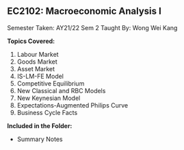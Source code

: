 ## EC2102: Macroeconomic Analysis I

Semester Taken: AY21/22 Sem 2
Taught By: Wong Wei Kang

**Topics Covered:**
1. Labour Market
2. Goods Market
3. Asset Market
4. IS-LM-FE Model
5. Competitive Equilibrium
6. New Classical and RBC Models
7. New Keynesian Model
8. Expectations-Augmented Philips Curve
9. Business Cycle Facts

**Included in the Folder:**
* Summary Notes